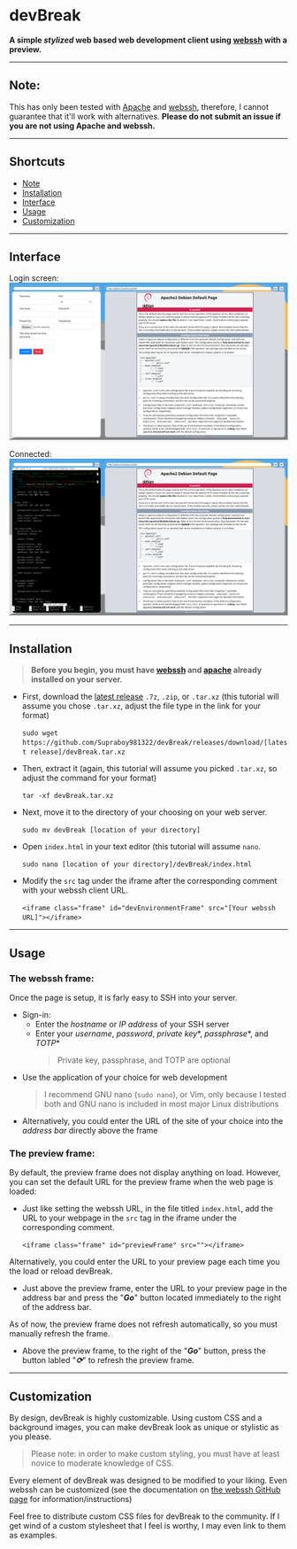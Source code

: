 # devBreak
**A simple _stylized_ web based web development client using [webssh](https://github.com/huashengdun/webssh/) with a preview.**

---
## Note:

This has only been tested with [Apache](https://httpd.apache.org/) and [webssh](https://github.com/huashengdun/webssh/), therefore, I cannot guarantee that it'll work with alternatives. **Please do not submit an issue if you are not using Apache and webssh.**

---
## Shortcuts

- [Note](#note)
- [Installation](#installation)
- [Interface](#interface)
- [Usage](#usage)
- [Customization](#customization)

---
## Interface

Login screen:
![Not connected screenshot](/img/logged-out.png)

Connected:
![Connected screenshot](/img/connected.png)

---
## Installation
>**Before you begin, you must have [webssh](https://github.com/huashengdun/webssh/) and [apache](https://httpd.apache.org/) already installed on your server.**

- First, download the [latest release](https://github.com/Supraboy981322/devBreak/releases) `.7z`, `.zip`, or `.tar.xz` (this tutorial will assume you chose `.tar.xz`, adjust the file type in the link for your format)

  `sudo wget https://github.com/Supraboy981322/devBreak/releases/download/[latest release]/devBreak.tar.xz`

- Then, extract it (again, this tutorial will assume you picked `.tar.xz`, so adjust the command for your format)

  `tar -xf devBreak.tar.xz`

- Next, move it to the directory of your choosing on your web server.

  `sudo mv devBreak [location of your directory]`

- Open `index.html` in your text editor (this tutorial will assume `nano`. 

  `sudo nano [location of your directory]/devBreak/index.html`

- Modify the `src` tag under the iframe after the corresponding comment with your webssh client URL.

  `<iframe class="frame" id="devEnvironmentFrame" src="[Your webssh URL]"></iframe>`
  
---
## Usage

### The webssh frame:

Once the page is setup, it is farly easy to SSH into your server. 

- Sign-in:
  * Enter the *hostname* or *IP address* of your SSH server
  * Enter your *username*, *password*, *private key*\*, *passphrase*\*, and *TOTP*\*
    >Private key, passphrase, and TOTP are optional
- Use the application of your choice for web development
  > I recommend GNU nano (`sudo nano`), or Vim, only because I tested both and GNU nano is included in most major Linux distributions
- Alternatively, you could enter the URL of the site of your choice into the *address bar* directly above the frame

### The preview frame:

By default, the preview frame does not display anything on load. However, you can set the default URL for the preview frame when the web page is loaded:

- Just like setting the webssh URL, in the file titled `index.html`, add the URL to your webpage in the `src` tag in the iframe under the corresponding comment.
  
  `<iframe class="frame" id="previewFrame" src=""></iframe>`

Alternatively, you could enter the URL to your preview page each time you the load or reload devBreak.

  - Just above the preview frame, enter the URL to your preview page in the address bar and press the "***Go***"  button located immediately to the right of the address bar.

As of now, the preview frame does not refresh automatically, so you must manually refresh the frame.

  - Above the preview frame, to the right of the "***Go***" button, press the button labled "***&#x27F3;***" to refresh the preview frame.

---
## Customization

By design, devBreak is highly customizable. Using custom CSS and a background images, you can make devBreak look as unique or stylistic as you please.

>Please note: in order to make custom styling, you must have at least novice to moderate knowledge of CSS.

Every element of devBreak was designed to be modified to your liking. Even webssh can be customized (see the documentation on [the webssh GitHub page](https://github.com/huashengdun/webssh/) for information/instructions)

Feel free to distribute custom CSS files for devBreak to the community. If I get wind of a custom stylesheet that I feel is worthy, I may even link to them as examples.
